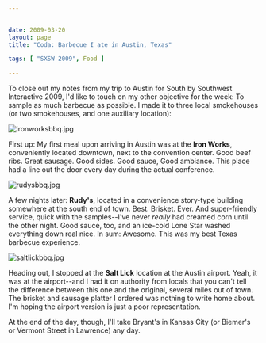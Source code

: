```yaml
---
 

date: 2009-03-20
layout: page
title: "Coda: Barbecue I ate in Austin, Texas"

tags: [ "SXSW 2009", Food ]

---
```


To close out my notes from my trip to Austin for South by Southwest
Interactive 2009, I'd like to touch on my other objective for the week:
To sample as much barbecue as possible. I made it to three local
smokehouses (or two smokehouses, and one auxiliary location):

![ironworksbbq.jpg](/uploads/2009/03/ironworksbbq.jpg)

First up: My first meal upon arriving in Austin was at the **Iron
Works**, conveniently located downtown, next to the convention center.
Good beef ribs. Great sausage. Good sides. Good sauce, Good ambiance.
This place had a line out the door every day during the actual
conference.

![rudysbbq.jpg](/uploads/2009/03/rudysbbq.jpg)

A few nights later: **Rudy's**, located in a convenience story-type
building somewhere at the south end of town. Best. Brisket. Ever. And
super-friendly service, quick with the samples--I've never *really* had
creamed corn until the other night. Good sauce, too, and an ice-cold
Lone Star washed everything down real nice. In sum: Awesome. This was my
best Texas barbecue experience.

![saltlickbbq.jpg](/uploads/2009/03/saltlickbbq.jpg)

Heading out, I stopped at the **Salt Lick** location at the Austin
airport. Yeah, it was at the airport--and I had it on authority from
locals that you can't tell the difference between this one and the
original, several miles out of town. The brisket and sausage platter I
ordered was nothing to write home about. I'm hoping the airport version
is just a poor representation.

At the end of the day, though, I'll take Bryant's in Kansas City (or
Biemer's or Vermont Street in Lawrence) any day.
